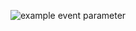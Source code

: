 ![example event parameter](https://github.com/umniknik/dnd/actions/workflows/web.yml/badge.svg?event=push)